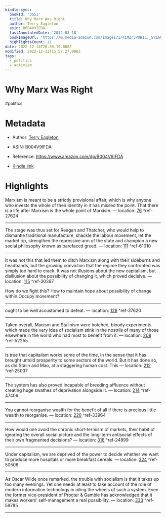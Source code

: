 ```yaml
---
kindle-sync:
  bookId: '3551'
  title: Why Marx Was Right
  author: Terry Eagleton
  asin: B004V9IFDA
  lastAnnotatedDate: '2012-03-18'
  bookImageUrl: 'https://m.media-amazon.com/images/I/41MZr3P0BIL._SY160.jpg'
  highlightsCount: 11
date: 2022-12-14T20:30:19.000Z
modified: 2022-12-23T15:57:27.000Z
tags:
  - politics
  - activism
---
```

# Why Marx Was Right

#politics 

# Metadata

* Author: [Terry Eagleton](https://www.amazon.comundefined)

* ASIN: B004V9IFDA

* Reference: <https://www.amazon.com/dp/B004V9IFDA>

* [Kindle link](kindle://book?action=open&asin=B004V9IFDA)

# Highlights

Marxism is meant to be a strictly provisional affair, which is why anyone who invests the whole of their identity in it has missed the point. That there is a life after Marxism is the whole point of Marxism. — location: [76](kindle://book?action=open&asin=B004V9IFDA&location=76) ^ref-27624

---

The stage was thus set for Reagan and Thatcher, who would help to dismantle traditional manufacture, shackle the labour movement, let the market rip, strengthen the repressive arm of the state and champion a new social philosophy known as barefaced greed. — location: [111](kindle://book?action=open&asin=B004V9IFDA&location=111) ^ref-61010

---

It was not this that led them to ditch Marxism along with their sideburns and headbands, but the growing conviction that the regime they confronted was simply too hard to crack. It was not illusions about the new capitalism, but disillusion about the possibility of changing it, which proved decisive. — location: [115](kindle://book?action=open&asin=B004V9IFDA&location=115) ^ref-30367

How do we fight this? How to maintain hope about possibility of change within Occupy movement?

---

ought to be well accustomed to defeat. — location: [129](kindle://book?action=open&asin=B004V9IFDA&location=129) ^ref-37620

---

Taken overall, Maoism and Stalinism were botched, bloody experiments which made the very idea of socialism stink in the nostrils of many of those elsewhere in the world who had most to benefit from it. — location: [208](kindle://book?action=open&asin=B004V9IFDA&location=208) ^ref-52255

---

is true that capitalism works some of the time, in the sense that it has brought untold prosperity to some sectors of the world. But it has done so, as did Stalin and Mao, at a staggering human cost. This — location: [212](kindle://book?action=open&asin=B004V9IFDA&location=212) ^ref-25037

---

The system has also proved incapable of breeding affluence without creating huge swathes of deprivation alongside it. — location: [214](kindle://book?action=open&asin=B004V9IFDA&location=214) ^ref-47406

---

You cannot reorganise wealth for the benefit of all if there is precious little wealth to reorganise. — location: [220](kindle://book?action=open&asin=B004V9IFDA&location=220) ^ref-33964

---

How would one avoid the chronic short-termism of markets, their habit of ignoring the overall social picture and the long-term antisocial effects of their own fragmented decisions? — location: [316](kindle://book?action=open&asin=B004V9IFDA&location=316) ^ref-24899

---

Under capitalism, we are deprived of the power to decide whether we want to produce more hospitals or more breakfast cereals. — location: [324](kindle://book?action=open&asin=B004V9IFDA&location=324) ^ref-50506

---

As Oscar Wilde once remarked, the trouble with socialism is that it takes up too many evenings. Yet one needs at least to take account of the role of modern information technology in oiling the wheels of such a system. Even the former vice-president of Procter & Gamble has acknowledged that it makes workers’ self-management a real possibility. — location: [333](kindle://book?action=open&asin=B004V9IFDA&location=333) ^ref-59785

---
